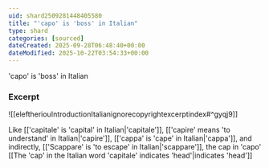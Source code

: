 ```yaml
---
uid: shard2509281448405580
title: "'capo' is 'boss' in Italian"
type: shard
categories: [sourced]
dateCreated: 2025-09-28T06:48:40+00:00
dateModified: 2025-10-22T03:54:33+00:00
---
```

'capo' is 'boss' in Italian
### Excerpt
![[eleftheriouIntroductionItalianignorecopyrightexcerptindex#^gyqj9]]

Like [['capitale' is 'capital' in Italian|'capitale']], [['capire' means 'to understand' in Italian|'capire']], [['cappa' is 'cape' in Italian|'cappa']], and indirectly, [['Scappare' is 'to escape' in Italian|'scappare']], the cap in 'capo' [[The 'cap' in the Italian word 'capitale' indicates 'head'|indicates 'head']]